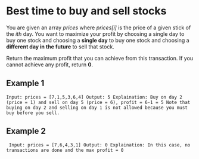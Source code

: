 # Best time to buy and sell stocks

You are given an array _prices_ where _prices[i]_ is the price of a given stick of the _ith_ day.
You want to maximize your profit by choosing a single day to buy one stock and choosing a **single day** to buy one stock and choosing a **different day in the future** to sell that stock.

Return the maximum profit that you can achieve from this transaction. If you cannot achieve any profit, return **0**.

## Example 1

`Input: prices = [7,1,5,3,6,4]
Output: 5
Explaination: Buy on day 2 (price = 1) and sell on day 5 (price = 6), profit = 6-1 = 5
Note that buying on day 2 and selling on day 1 is not allowed because you must buy before you sell.`

## Example 2

`
Input: prices = [7,6,4,3,1]
Output: 0
Explaination: In this case, no transactions are done and the max profit = 0`
